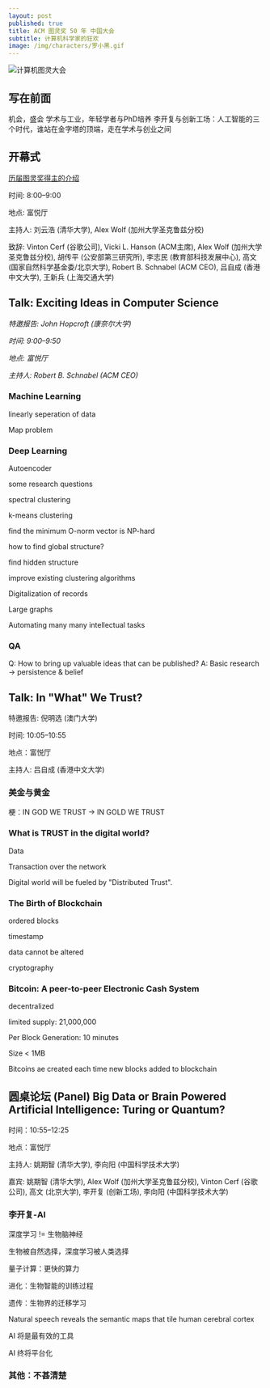 ```yaml
---
layout: post
published: true
title: ACM 图灵奖 50 年 中国大会
subtitle: 计算机科学家的狂欢
image: /img/characters/罗小黑.gif
---
```

![计算机图灵大会](http://www.cutech.edu.cn/cn/rootimages/2017/01/05/20170105120442614.jpg)

## 写在前面

机会，盛会
学术与工业，年轻学者与PhD培养
李开复与创新工场：人工智能的三个时代，谁站在金字塔的顶端，走在学术与创业之间

## 开幕式

[历届图灵奖得主的介绍](https://zh.wikipedia.org/wiki/%E5%9B%BE%E7%81%B5%E5%A5%96)

时间: 8:00–9:00

地点: 富悦厅

主持人: 刘云浩 (清华大学), Alex Wolf (加州大学圣克鲁兹分校)

致辞: Vinton Cerf (谷歌公司), Vicki L. Hanson (ACM主席), Alex Wolf (加州大学圣克鲁兹分校), 胡传平 (公安部第三研究所), 李志民 (教育部科技发展中心), 高文 (国家自然科学基金委/北京大学), Robert B. Schnabel (ACM CEO), 吕自成 (香港中文大学), 王新兵 (上海交通大学)

##  Talk: Exciting Ideas in Computer Science

*特邀报告: John Hopcroft (康奈尔大学)*

*时间: 9:00–9:50*  

*地点: 富悦厅*

*主持人: Robert B. Schnabel (ACM CEO)*

### Machine Learning

linearly seperation of data

Map problem

### Deep Learning

Autoencoder

some research questions

spectral clustering

k-means clustering

find the minimum O-norm vector is NP-hard

how to find global structure?

find hidden structure

improve existing clustering algorithms

Digitalization of records

Large graphs

Automating many many intellectual tasks

### QA
Q: How to bring up valuable ideas that can be published?
A: Basic research -> persistence & belief

## Talk: In "What" We Trust?

特邀报告: 倪明选 (澳门大学) 

时间: 10:05–10:55

地点：富悦厅

主持人: 吕自成 (香港中文大学)

### 美金与黄金
梗：IN GOD WE TRUST -> IN GOLD WE TRUST

### What is TRUST in the digital world?

Data

Transaction over the network

Digital world will be fueled by "Distributed Trust".

### The Birth of Blockchain

ordered blocks

timestamp

data cannot be altered

cryptography

### Bitcoin: A peer-to-peer Electronic Cash System

decentralized

limited supply: 21,000,000

Per Block Generation: 10 minutes

Size < 1MB

Bitcoins ae created each time new blocks added to blockchain


## 圆桌论坛 (Panel)  Big Data or Brain Powered Artificial Intelligence: Turing or Quantum?
时间：10:55–12:25

地点：富悦厅

主持人: 姚期智 (清华大学), 李向阳 (中国科学技术大学)

嘉宾: 姚期智 (清华大学), Alex Wolf (加州大学圣克鲁兹分校), Vinton Cerf (谷歌公司), 高文 (北京大学), 李开复 (创新工场), 李向阳 (中国科学技术大学)

### 李开复-AI

深度学习 != 生物脑神经

生物被自然选择，深度学习被人类选择

量子计算：更快的算力

进化：生物智能的训练过程

遗传：生物界的迁移学习

Natural speech reveals the semantic maps that tile human cerebral cortex

AI 将是最有效的工具

AI 终将平台化

### 其他：不甚清楚








